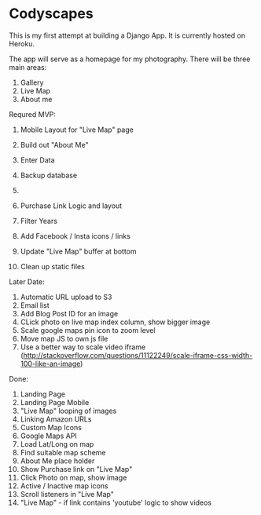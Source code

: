 # Codyscapes

This is my first attempt at building a Django App. It is currently hosted on Heroku.

The app will serve as a homepage for my photography.  There will be three main areas:

1. Gallery
2. Live Map
3. About me

Requred MVP:
1. Mobile Layout for "Live Map" page
2. Build out "About Me"

4. Enter Data
5. Backup database
6.

8. Purchase Link Logic and layout

10. Filter Years
11. Add Facebook / Insta icons / links
12. Update "Live Map" buffer at bottom
13. Clean up static files

Later Date:
1. Automatic URL upload to S3
2. Email list
3. Add Blog Post ID for an image
4. CLick photo on live map index column, show bigger image
5. Scale google maps pin icon to zoom level
6. Move map JS to own js file
7. Use a better way to scale video iframe (http://stackoverflow.com/questions/11122249/scale-iframe-css-width-100-like-an-image)

Done:
1. Landing Page
2. Landing Page Mobile
3. "Live Map" looping of images
4. Linking Amazon URLs
5. Custom Map Icons
6. Google Maps API
7. Load Lat/Long on map
8. Find suitable map scheme
9. About Me place holder
10. Show Purchase link on "Live Map"
11. Click Photo on map, show image
12. Active / Inactive map icons
13. Scroll listeners in "Live Map"
14. "Live Map" - if link contains 'youtube' logic to show videos
